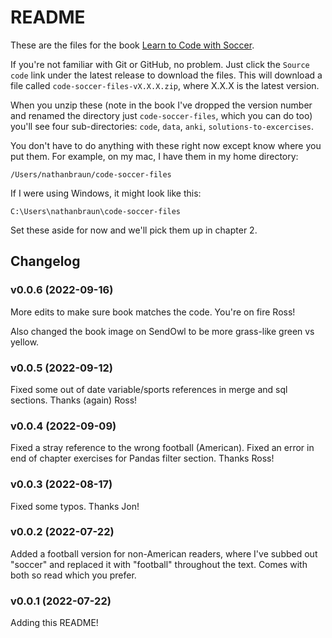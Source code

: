 # README
These are the files for the book [Learn to Code with Soccer](https://codewithsoccer.com).

If you're not familiar with Git or GitHub, no problem. Just click the `Source
code` link under the latest release to download the files.  This will download
a file called `code-soccer-files-vX.X.X.zip`, where X.X.X is the latest
version.

When you unzip these (note in the book I've dropped the version number and
renamed the directory just `code-soccer-files`, which you can do too)
you'll see four sub-directories: `code`, `data`, `anki`,
`solutions-to-excercises`.

You don't have to do anything with these right now except know where you put
them. For example, on my mac, I have them in my home directory:

`/Users/nathanbraun/code-soccer-files`

If I were using Windows, it might look like this:

`C:\Users\nathanbraun\code-soccer-files`

Set these aside for now and we'll pick them up in chapter 2.

## Changelog
### v0.0.6 (2022-09-16)
More edits to make sure book matches the code. You're on fire Ross!

Also changed the book image on SendOwl to be more grass-like green vs yellow.

### v0.0.5 (2022-09-12)
Fixed some out of date variable/sports references in merge and sql sections.
Thanks (again) Ross!

### v0.0.4 (2022-09-09)
Fixed a stray reference to the wrong football (American). Fixed an error in end
of chapter exercises for Pandas filter section. Thanks Ross!

### v0.0.3 (2022-08-17)
Fixed some typos. Thanks Jon!

### v0.0.2 (2022-07-22)
Added a football version for non-American readers, where I've subbed out
"soccer" and replaced it with "football" throughout the text. Comes with both
so read which you prefer.

### v0.0.1 (2022-07-22)
Adding this README!

